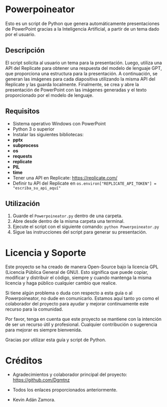 # Powerpoineator

Esto es un script de Python que genera automáticamente presentaciones de PowerPoint gracias a la Inteligencia Artificial, a partir de un tema dado por el usuario.

## Descripción

El script solicita al usuario un tema para la presentación. Luego, utiliza una API del Replicate para obtener una respuesta del modelo de lenguaje GPT, que proporciona una estructura para la presentación. A continuación, se generan las imágenes para cada diapositiva utilizando la misma API del Replicate y las guarda localmente. Finalmente, se crea y abre la presentación de PowerPoint con las imágenes generadas y el texto proporcionado por el modelo de lenguaje.

## Requisitos

- Sistema operativo Windows con PowerPoint
- Python 3 o superior
- Instalar las siguientes bibliotecas:
- **pptx**
- **subprocess**
- **os**
- **requests**
- **replicate**
- **PIL**
- **time**
- Tener una API en Replicate: https://replicate.com/
- Definir tu API del Replicate en `os.environ["REPLICATE_API_TOKEN"] = "escriba_su_api_aquí"`

## Utilización

1. Guarde el `Powerpoineator.py` dentro de una carpeta.
2. Abre desde dentro de la misma carpeta una terminal.
3. Ejecute el script con el siguiente comando: `python Powerpoineator.py`
4. Sigue las instrucciones del script para generar su presentación.

# Licencia y Soporte

Este proyecto se ha creado de manera Open-Source bajo la licencia GPL (Licencia Pública General de GNU). Esto significa que puede copiar, modificar y distribuir el código, siempre y cuando mantenga la misma licencia y haga público cualquier cambio que realice.

Si tiene algún problema o duda con respecto a esta guía o al Powerpoineator, no dude en comunicarlo. Estamos aquí tanto yo como el colaborador del proyecto para ayudar y mejorar continuamente este recurso para la comunidad.

Por favor, tenga en cuenta que este proyecto se mantiene con la intención de ser un recurso útil y profesional. Cualquier contribución o sugerencia para mejorar es siempre bienvenida.

Gracias por utilizar esta guía y script de Python.

# Créditos

- Agradecimientos y colaborador principal del proyecto: https://github.com/Dgmtnz

- Todos los enlaces proporcionados anteriormente.

- Kevin Adán Zamora.
